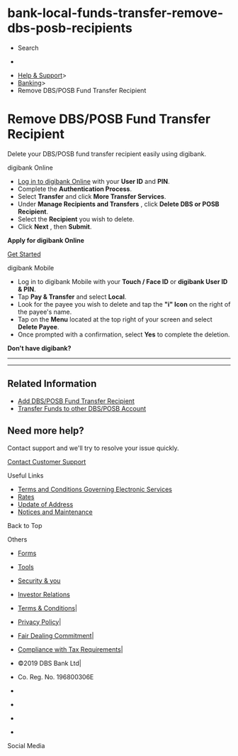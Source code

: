 # bank-local-funds-transfer-remove-dbs-posb-recipients

[](https://www.dbs.com.sg)

  * Search 

  * 


[](https://www.dbs.com.sg/personal/default.page)

  * [Help & Support](https://www.dbs.com.sg/personal/support/home.html)>
  * [Banking](https://www.dbs.com.sg/personal/support/banking-product.html)>
  * Remove DBS/POSB Fund Transfer Recipient



# Remove DBS/POSB Fund Transfer Recipient

Delete your DBS/POSB fund transfer recipient easily using digibank.

digibank Online

  * [Log in to digibank Online](https://internet-banking.dbs.com.sg/) with your **User ID** and **PIN**. 
  * Complete the **Authentication Process**.
  * Select **Transfer** and click **More Transfer Services**. 
  * Under **Manage Recipients and Transfers** , click **Delete DBS or POSB Recipient**. 
  * Select the **Recipient** you wish to delete. 
  * Click **Next** , then **Submit**.

  


**Apply for digibank Online**

[Get Started](https://internet-banking.dbs.com.sg/ibAPL/Welcome)

digibank Mobile

  * Log in to digibank Mobile with your **Touch / Face ID** or **digibank User ID & PIN**.
  * Tap **Pay & Transfer** and select **Local**.
  * Look for the payee you wish to delete and tap the **"i" Icon** on the right of the payee's name.
  * Tap on the **Menu** located at the top right of your screen and select **Delete Payee**.
  * Once prompted with a confirmation, select **Yes** to complete the deletion.

  


**Don't have digibank?**  
[](https://itunes.apple.com/us/app/dbs-mobile-banking/id1068403826?mt=8) [](https://play.google.com/store/apps/details?id=com.dbs.sg.dbsmbanking)

* * *

* * *

## Related Information

  * [Add DBS/POSB Fund Transfer Recipient](https://www.dbs.com.sg/personal/support/bank-local-funds-transfer-add-dbs-posb-recipients.html)
  * [Transfer Funds to other DBS/POSB Account](https://www.dbs.com.sg/personal/support/bank-local-funds-transfer-transfer-to-other-dbs-posb-accounts.html)



## Need more help?

Contact support and we'll try to resolve your issue quickly.

[Contact Customer Support](https://www.dbs.com.sg/personal/contact-us.page)

Useful Links

  * [Terms and Conditions Governing Electronic Services](https://www.dbs.com.sg/personal/deposits/terms-conditions-electronic-services.page)
  * [Rates](https://www.dbs.com.sg/personal/rates-online/default.page)
  * [Update of Address](https://www.dbs.com.sg/personal/deposits/update-address.page)
  * [Notices and Maintenance](https://www.dbs.com.sg/personal/deposits/maintenance-schedule.page)



Back to Top

Others

  * [Forms](https://www.dbs.com.sg/personal/forms/default.page)
  * [Tools](https://www.dbs.com.sg/personal/calculators/default.page)
  * [Security & you](https://www.dbs.com.sg/personal/deposits/security-and-you/default.page)
  * [Investor Relations](https://www.dbs.com/investor/default.page)



  * [Terms & Conditions](https://www.dbs.com/terms/default.page)|
  * [Privacy Policy](https://www.dbs.com/privacy/default.page)|
  * [Fair Dealing Commitment](https://www.dbs.com/fairdealing/default.page)|
  * [Compliance with Tax Requirements](https://www.dbs.com.sg/personal/compliance-tax-requirements/index.html)|
  * ©2019 DBS Bank Ltd|
  * Co. Reg. No. 196800306E



  * [](https://www.facebook.com/dbs.sg)
  * [](https://twitter.com/dbsbank)
  * [](https://www.linkedin.com/company/dbs-bank)
  * [](https://www.youtube.com/dbs)



Social Media
